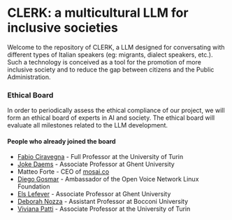# CLERK: a multicultural LLM for inclusive societies

Welcome to the repository of CLERK, a LLM designed for conversating with different types of Italian speakers (eg: migrants, dialect speakers, etc.). Such a technology is conceived as a tool for the promotion of more inclusive society and to reduce the gap between citizens and the Public Administration. 

### Ethical Board
In order to periodically assess the ethical compliance of our project, we will form an ethical board of experts in AI and society. The ethical board will evaluate all milestones related to the LLM development.

#### People who already joined the board

- [Fabio Ciravegna](https://www.di.unito.it/~ciravegna/) - Full Professor at the University of Turin
- [Joke Daems](https://research.flw.ugent.be/en/joke.daems) - Associate Professor at Ghent University
- Matteo Forte - CEO of [mosai.co](https://mosai.co/)
- [Diego Gosmar](https://www.gosmar.eu/) - Ambassador of the Open Voice Network Linux Foundation
- [Els Lefever](https://research.flw.ugent.be/en/els.lefever) - Associate Professor at Ghent University
- [Deborah Nozza](https://cs.unibocconi.eu/people/debora-nozza) - Assistant Professor at Bocconi University
- [Viviana Patti](https://www.unito.it/persone/vpatti) - Associate Professor at the University of Turin

